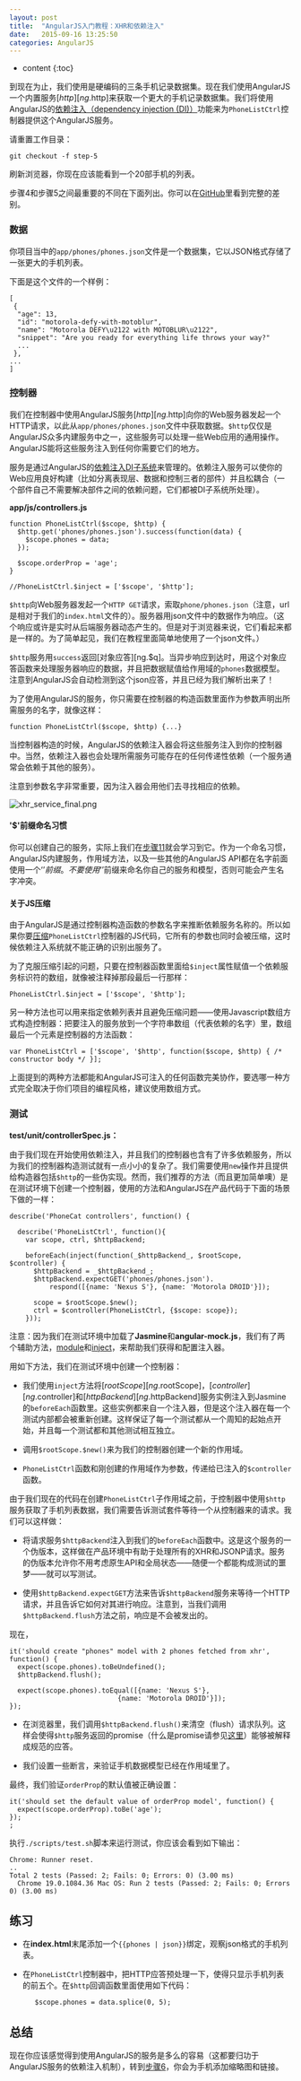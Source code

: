 ```yaml
---
layout: post
title:  "AngularJS入门教程：XHR和依赖注入"
date:   2015-09-16 13:25:50
categories: AngularJS
---
```


* content
{:toc}

到现在为止，我们使用是硬编码的三条手机记录数据集。现在我们使用AngularJS一个内置服务[$http][ng.$http]来获取一个更大的手机记录数据集。我们将使用AngularJS的[依赖注入（dependency injection (DI)）][dependency injection]功能来为`PhoneListCtrl`控制器提供这个AngularJS服务。

请重置工作目录：

    git checkout -f step-5

刷新浏览器，你现在应该能看到一个20部手机的列表。

步骤4和步骤5之间最重要的不同在下面列出。你可以在[GitHub][]里看到完整的差别。

### 数据

你项目当中的`app/phones/phones.json`文件是一个数据集，它以JSON格式存储了一张更大的手机列表。

下面是这个文件的一个样例：

    [
     {
      "age": 13,
      "id": "motorola-defy-with-motoblur",
      "name": "Motorola DEFY\u2122 with MOTOBLUR\u2122",
      "snippet": "Are you ready for everything life throws your way?"
      ...
     },
    ...
    ]

### 控制器

我们在控制器中使用AngularJS服务[$http][ng.$http]向你的Web服务器发起一个HTTP请求，以此从`app/phones/phones.json`文件中获取数据。`$http`仅仅是AngularJS众多内建服务中之一，这些服务可以处理一些Web应用的通用操作。AngularJS能将这些服务注入到任何你需要它们的地方。

服务是通过AngularJS的[依赖注入DI子系统][dependency injection]来管理的。依赖注入服务可以使你的Web应用良好构建（比如分离表现层、数据和控制三者的部件）并且松耦合（一个部件自己不需要解决部件之间的依赖问题，它们都被DI子系统所处理）。

**app/js/controllers.js**

    function PhoneListCtrl($scope, $http) {
      $http.get('phones/phones.json').success(function(data) {
        $scope.phones = data;
      });

      $scope.orderProp = 'age';
    }

    //PhoneListCtrl.$inject = ['$scope', '$http'];

`$http`向Web服务器发起一个`HTTP GET`请求，索取`phone/phones.json`（注意，url是相对于我们的`index.html`文件的）。服务器用json文件中的数据作为响应。（这个响应或许是实时从后端服务器动态产生的。但是对于浏览器来说，它们看起来都是一样的。为了简单起见，我们在教程里面简单地使用了一个json文件。）

`$http`服务用`success`返回[对象应答][ng.$q]。当异步响应到达时，用这个对象应答函数来处理服务器响应的数据，并且把数据赋值给作用域的`phones`数据模型。注意到AngularJS会自动检测到这个json应答，并且已经为我们解析出来了！

为了使用AngularJS的服务，你只需要在控制器的构造函数里面作为参数声明出所需服务的名字，就像这样：

    function PhoneListCtrl($scope, $http) {...}

当控制器构造的时候，AngularJS的依赖注入器会将这些服务注入到你的控制器中。当然，依赖注入器也会处理所需服务可能存在的任何传递性依赖（一个服务通常会依赖于其他的服务）。

注意到参数名字非常重要，因为注入器会用他们去寻找相应的依赖。

![xhr_service_final.png][]

#### '$'前缀命名习惯

你可以创建自己的服务，实际上我们在[步骤11][step_11]就会学习到它。作为一个命名习惯，AngularJS内建服务，作用域方法，以及一些其他的AngularJS API都在名字前面使用一个‘$’前缀。不要使用‘$’前缀来命名你自己的服务和模型，否则可能会产生名字冲突。

#### 关于JS压缩

由于AngularJS是通过控制器构造函数的参数名字来推断依赖服务名称的。所以如果你要[压缩](http://en.wikipedia.org/wiki/Minification_(programming))`PhoneListCtrl`控制器的JS代码，它所有的参数也同时会被压缩，这时候依赖注入系统就不能正确的识别出服务了。

为了克服压缩引起的问题，只要在控制器函数里面给`$inject`属性赋值一个依赖服务标识符的数组，就像被注释掉那段最后一行那样：

    PhoneListCtrl.$inject = ['$scope', '$http'];

另一种方法也可以用来指定依赖列表并且避免压缩问题——使用Javascript数组方式构造控制器：把要注入的服务放到一个字符串数组（代表依赖的名字）里，数组最后一个元素是控制器的方法函数：

    var PhoneListCtrl = ['$scope', '$http', function($scope, $http) { /* constructor body */ }];

上面提到的两种方法都能和AngularJS可注入的任何函数完美协作，要选哪一种方式完全取决于你们项目的编程风格，建议使用数组方式。

### 测试

**test/unit/controllerSpec.js：**

由于我们现在开始使用依赖注入，并且我们的控制器也含有了许多依赖服务，所以为我们的控制器构造测试就有一点小小的复杂了。我们需要使用`new`操作并且提供给构造器包括`$http`的一些伪实现。然而，我们推荐的方法（而且更加简单噢）是在测试环境下创建一个控制器，使用的方法和AngularJS在产品代码于下面的场景下做的一样：

    describe('PhoneCat controllers', function() {

      describe('PhoneListCtrl', function(){
        var scope, ctrl, $httpBackend;

        beforeEach(inject(function(_$httpBackend_, $rootScope, $controller) {
          $httpBackend = _$httpBackend_;
          $httpBackend.expectGET('phones/phones.json').
              respond([{name: 'Nexus S'}, {name: 'Motorola DROID'}]);

          scope = $rootScope.$new();
          ctrl = $controller(PhoneListCtrl, {$scope: scope});
        }));

注意：因为我们在测试环境中加载了**Jasmine**和**angular-mock.js**，我们有了两个辅助方法，[module][angular.mock.module]和[inject][angular.mock.inject]，来帮助我们获得和配置注入器。

用如下方法，我们在测试环境中创建一个控制器：

- 我们使用`inject`方法将[$rootScope][ng.$rootScope]，[$controller][ng.$controller]和[$httpBackend][ng.$httpBackend]服务实例注入到Jasmine的`beforeEach`函数里。这些实例都来自一个注入器，但是这个注入器在每一个测试内部都会被重新创建。这样保证了每一个测试都从一个周知的起始点开始，并且每一个测试都和其他测试相互独立。

- 调用`$rootScope.$new()`来为我们的控制器创建一个新的作用域。

- `PhoneListCtrl`函数和刚创建的作用域作为参数，传递给已注入的`$controller`函数。

由于我们现在的代码在创建`PhoneListCtrl`子作用域之前，于控制器中使用`$http`服务获取了手机列表数据，我们需要告诉测试套件等待一个从控制器来的请求。我们可以这样做：

- 将请求服务`$httpBackend`注入到我们的`beforeEach`函数中。这是这个服务的一个伪版本，这样做在产品环境中有助于处理所有的XHR和JSONP请求。服务的伪版本允许你不用考虑原生API和全局状态——随便一个都能构成测试的噩梦——就可以写测试。

- 使用`$httpBackend.expectGET`方法来告诉`$httpBackend`服务来等待一个HTTP请求，并且告诉它如何对其进行响应。注意到，当我们调用`$httpBackend.flush`方法之前，响应是不会被发出的。

现在，

    it('should create "phones" model with 2 phones fetched from xhr', function() {
      expect(scope.phones).toBeUndefined();
      $httpBackend.flush();

      expect(scope.phones).toEqual([{name: 'Nexus S'},
                               {name: 'Motorola DROID'}]);
    });

- 在浏览器里，我们调用`$httpBackend.flush()`来清空（flush）请求队列。这样会使得`$http`服务返回的promise（什么是promise请参见[这里](http://stackoverflow.com/questions/11004273/what-is-stdpromise)）能够被解释成规范的应答。

- 我们设置一些断言，来验证手机数据模型已经在作用域里了。

最终，我们验证`orderProp`的默认值被正确设置：

    it('should set the default value of orderProp model', function() {
      expect(scope.orderProp).toBe('age');
    });
    ;

执行`./scripts/test.sh`脚本来运行测试，你应该会看到如下输出：

    Chrome: Runner reset.
    ..
    Total 2 tests (Passed: 2; Fails: 0; Errors: 0) (3.00 ms)
      Chrome 19.0.1084.36 Mac OS: Run 2 tests (Passed: 2; Fails: 0; Errors 0) (3.00 ms)

## 练习

- 在**index.html**末尾添加一个`{{phones | json}}`绑定，观察json格式的手机列表。

- 在`PhoneListCtrl`控制器中，把HTTP应答预处理一下，使得只显示手机列表的前五个。在`$http`回调函数里面使用如下代码：

         $scope.phones = data.splice(0, 5);

## 总结

现在你应该感觉得到使用AngularJS的服务是多么的容易（这都要归功于AngularJS服务的依赖注入机制），转到[步骤6][step_06]，你会为手机添加缩略图和链接。

[ng.$http]: http://code.angularjs.org/1.1.0/docs/api/ng.$http
[dependency injection]: http://angularjs.cn/A00z
[GitHub]: https://github.com/angular/angular-phonecat/compare/step-4...step-5
[xhr_service_final.png]: http://code.angularjs.org/1.1.0/docs/img/tutorial/xhr_service_final.png
[step_11]: http://www.angularjs.cn/docs/tutorial/488.html
[angular.mock.module]: http://code.angularjs.org/1.1.0/docs/api/angular.mock.module
[angular.mock.inject]: http://code.angularjs.org/1.1.0/docs/api/angular.mock.inject
[ng.$rootScope]: http://code.angularjs.org/1.1.0/docs/api/ng.$rootScope
[ng.$controller]: http://code.angularjs.org/1.1.0/docs/api/ng.$controller
[ng.$httpBackend]: http://code.angularjs.org/1.1.0/docs/api/ng.$httpBackend
[step_06]: http://angularjs.cn/A009

